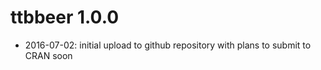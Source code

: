 # ttbbeer 1.0.0

* 2016-07-02: initial upload to github repository with plans to submit to CRAN soon
